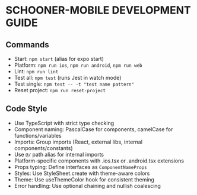 # SCHOONER-MOBILE DEVELOPMENT GUIDE

## Commands
- Start: `npm start` (alias for expo start)
- Platform: `npm run ios`, `npm run android`, `npm run web`
- Lint: `npm run lint`
- Test all: `npm test` (runs Jest in watch mode)
- Test single: `npm test -- -t "test name pattern"`
- Reset project: `npm run reset-project`

## Code Style
- Use TypeScript with strict type checking
- Component naming: PascalCase for components, camelCase for functions/variables
- Imports: Group imports (React, external libs, internal components/constants)
- Use `@/` path alias for internal imports
- Platform-specific components with .ios.tsx or .android.tsx extensions
- Props typing: Define interfaces as `ComponentNameProps`
- Styles: Use StyleSheet.create with theme-aware colors
- Theme: Use useThemeColor hook for consistent theming
- Error handling: Use optional chaining and nullish coalescing